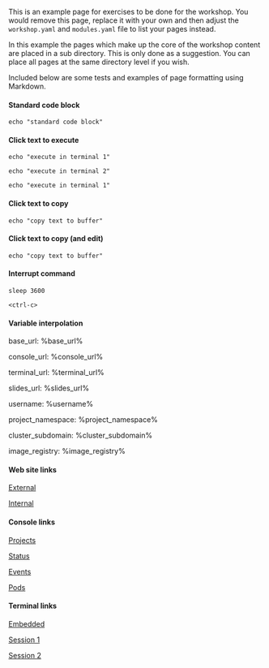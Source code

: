 This is an example page for exercises to be done for the workshop. You would remove this page, replace it with your own and then adjust the `workshop.yaml` and `modules.yaml` file to list your pages instead.

In this example the pages which make up the core of the workshop content are placed in a sub directory. This is only done as a suggestion. You can place all pages at the same directory level if you wish.

Included below are some tests and examples of page formatting using Markdown.

#### Standard code block

```
echo "standard code block"
```

#### Click text to execute

```execute-1
echo "execute in terminal 1"
```

```execute-2
echo "execute in terminal 2"
```

```execute
echo "execute in terminal 1"
```

#### Click text to copy

```copy
echo "copy text to buffer"
```

#### Click text to copy (and edit)

```copy-and-edit
echo "copy text to buffer"
```

#### Interrupt command

```execute
sleep 3600
```

```execute
<ctrl-c>
```

#### Variable interpolation

base_url: %base_url%

console_url: %console_url%

terminal_url: %terminal_url%

slides_url: %slides_url%

username: %username%

project_namespace: %project_namespace%

cluster_subdomain: %cluster_subdomain%

image_registry: %image_registry%

#### Web site links

[External](https://www.openshift.com)

[Internal](%base_url%)

#### Console links

[Projects](%console_url%)

[Status](%console_url%/overview/ns/%project_namespace%)

[Events](%console_url%/k8s/ns/%project_namespace%/events)

[Pods](%console_url%/k8s/ns/%project_namespace%/pods)

#### Terminal links

[Embedded](%terminal_url%)

[Session 1](%terminal_url%/session/1)

[Session 2](%terminal_url%/session/2)
